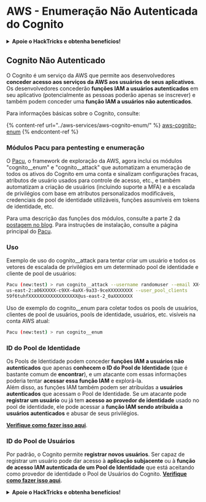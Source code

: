 # AWS - Enumeração Não Autenticada do Cognito

<details>

<summary><strong>Apoie o HackTricks e obtenha benefícios!</strong></summary>

* Se você deseja ver sua **empresa anunciada no HackTricks** ou se deseja acessar a **versão mais recente do PEASS ou baixar o HackTricks em PDF**, verifique os [**PLANOS DE ASSINATURA**](https://github.com/sponsors/carlospolop)!
* Adquira o [**swag oficial do PEASS & HackTricks**](https://peass.creator-spring.com)
* Descubra [**A Família PEASS**](https://opensea.io/collection/the-peass-family), nossa coleção exclusiva de [**NFTs**](https://opensea.io/collection/the-peass-family)
* **Junte-se ao** 💬 [**grupo Discord**](https://discord.gg/hRep4RUj7f) ou ao [**grupo Telegram**](https://t.me/peass) ou **siga-me** no **Twitter** 🐦 [**@carlospolopm**](https://twitter.com/carlospolopm)**.**
* **Compartilhe seus truques de hacking enviando PRs para os repositórios do** [**HackTricks**](https://github.com/carlospolop/hacktricks) e [**HackTricks Cloud**](https://github.com/carlospolop/hacktricks-cloud) github.

</details>

## Cognito Não Autenticado

O Cognito é um serviço da AWS que permite aos desenvolvedores **conceder acesso aos serviços da AWS aos usuários de seus aplicativos**. Os desenvolvedores concederão **funções IAM a usuários autenticados** em seu aplicativo (potencialmente as pessoas poderão apenas se inscrever) e também podem conceder uma **função IAM a usuários não autenticados**.

Para informações básicas sobre o Cognito, consulte:

{% content-ref url="../aws-services/aws-cognito-enum/" %}
[aws-cognito-enum](../aws-services/aws-cognito-enum/)
{% endcontent-ref %}

### Módulos Pacu para pentesting e enumeração

O [Pacu](https://github.com/RhinoSecurityLabs/pacu), o framework de exploração da AWS, agora inclui os módulos "cognito__enum" e "cognito__attack" que automatizam a enumeração de todos os ativos do Cognito em uma conta e sinalizam configurações fracas, atributos de usuário usados para controle de acesso, etc., e também automatizam a criação de usuários (incluindo suporte a MFA) e a escalada de privilégios com base em atributos personalizados modificáveis, credenciais de pool de identidade utilizáveis, funções assumíveis em tokens de identidade, etc.

Para uma descrição das funções dos módulos, consulte a parte 2 da [postagem no blog](https://rhinosecuritylabs.com/aws/attacking-aws-cognito-with-pacu-p2). Para instruções de instalação, consulte a página principal do [Pacu](https://github.com/RhinoSecurityLabs/pacu).

### Uso

Exemplo de uso do cognito__attack para tentar criar um usuário e todos os vetores de escalada de privilégios em um determinado pool de identidade e cliente de pool de usuários:
```bash
Pacu (new:test) > run cognito__attack --username randomuser --email XX+sdfs2@gmail.com --identity_pools
us-east-2:a06XXXXX-c9XX-4aXX-9a33-9ceXXXXXXXXX --user_pool_clients
59f6tuhfXXXXXXXXXXXXXXXXXX@us-east-2_0aXXXXXXX
```
Uso de exemplo do cognito__enum para coletar todos os pools de usuários, clientes de pool de usuários, pools de identidade, usuários, etc. visíveis na conta AWS atual:
```bash
Pacu (new:test) > run cognito__enum
```
### ID do Pool de Identidade

Os Pools de Identidade podem conceder **funções IAM a usuários não autenticados** que apenas **conhecem o ID do Pool de Identidade** (que é bastante comum de **encontrar**), e um atacante com essas informações poderia tentar **acessar essa função IAM** e explorá-la.\
Além disso, as funções IAM também podem ser atribuídas a **usuários autenticados** que acessam o Pool de Identidade. Se um atacante pode **registrar um usuário** ou já tem **acesso ao provedor de identidade** usado no pool de identidade, ele pode acessar a **função IAM sendo atribuída a usuários autenticados** e abusar de seus privilégios.

[**Verifique como fazer isso aqui**](../aws-services/aws-cognito-enum/cognito-identity-pools.md).

### ID do Pool de Usuários

Por padrão, o Cognito permite **registrar novos usuários**. Ser capaz de registrar um usuário pode dar acesso à **aplicação subjacente** ou à **função de acesso IAM autenticada de um Pool de Identidade** que está aceitando como provedor de identidade o Pool de Usuários do Cognito. [**Verifique como fazer isso aqui**](../aws-services/aws-cognito-enum/cognito-user-pools.md#registration).

<details>

<summary><strong>Apoie o HackTricks e obtenha benefícios!</strong></summary>

* Se você deseja ver sua **empresa anunciada no HackTricks** ou se deseja acessar a **versão mais recente do PEASS ou baixar o HackTricks em PDF**, verifique os [**PLANOS DE ASSINATURA**](https://github.com/sponsors/carlospolop)!
* Adquira o [**swag oficial do PEASS & HackTricks**](https://peass.creator-spring.com)
* Descubra [**The PEASS Family**](https://opensea.io/collection/the-peass-family), nossa coleção exclusiva de [**NFTs**](https://opensea.io/collection/the-peass-family)
* **Junte-se ao** 💬 [**grupo Discord**](https://discord.gg/hRep4RUj7f) ou ao [**grupo telegram**](https://t.me/peass) ou **siga-me** no **Twitter** 🐦 [**@carlospolopm**](https://twitter.com/carlospolopm)**.**
* **Compartilhe seus truques de hacking enviando PRs para os repositórios do** [**HackTricks**](https://github.com/carlospolop/hacktricks) e [**HackTricks Cloud**](https://github.com/carlospolop/hacktricks-cloud) github.

</details>
